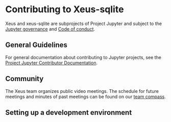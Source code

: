 # Contributing to Xeus-sqlite

Xeus and xeus-sqlite are subprojects of Project Jupyter and subject to the [Jupyter governance](https://github.com/jupyter/governance) and [Code of conduct](https://github.com/jupyter/governance/blob/master/conduct/code_of_conduct.md).

## General Guidelines

For general documentation about contributing to Jupyter projects, see the [Project Jupyter Contributor Documentation](https://jupyter.readthedocs.io/en/latest/contributor/content-contributor.html).

## Community

The Xeus team organizes public video meetings. The schedule for future meetings and minutes of past meetings can be found on our [team compass](https://jupyter-xeus.github.io/).

## Setting up a development environment

<!-- First, you need to fork the project. Then setup your environment:

```bash
# create a new conda environment
conda create -n xeus-sqlite -c conda-forge -c defaults xtl nlohmann_json cppzmq xeus
conda activate xeus-sqlite

# download xeus-sqlite from your GitHub fork
git clone https://github.com/<your-github-username>/xeus-sqlite.git
```

You may also want to install a C++ compiler, and cmake from conda if they are not available on your system.
 -->
